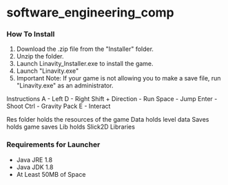 # software_engineering_comp

### How To Install
1. Download the .zip file from the "Installer" folder.
2. Unzip the folder.
3. Launch Linavity_Installer.exe to install the game.
4. Launch "Linavity.exe"
5. Important Note: If your game is not allowing you to make a save file, run "Linavity.exe" as an administrator.

Instructions
A - Left
D - Right
Shift + Direction - Run
Space - Jump
Enter - Shoot
Ctrl - Gravity Pack
E - Interact

Res folder holds the resources of the game
Data holds level data
Saves holds game saves
Lib holds Slick2D Libraries

### Requirements for Launcher
- Java JRE 1.8
- Java JDK 1.8
- At Least 50MB of Space
